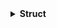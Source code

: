 <details>
  <summary><strong> Struct </strong></summary>
<details>
  <summary><strong> Giới thiệu về Struct </strong></summary>
Trong ngôn ngữ lập trình C/C++, **struct** là một cấu trúc dữ liệu cho phép lập trình viên **tự định nghĩa** một **kiểu dữ liệu mới** bằng cách nhóm các biến có các kiểu dữ liệu khác nhau lại với nhau, struct cho phép tạo ra một thực thể dữ liệu lớn hơn và có tổ chức hơn từ các thành viên (members) của nó.
</details>
<details>
  <summary><strong> Các cú pháp của Struct </strong></summary>
Có 2 cú pháp của `struct` như sau:

**Cách 1:** Khai báo `struct` với tên của kiểu **struct**
```c
struct name_struct 
{
    <data type 1> <member 1>;
    <data type 2> <member 2>;
    // ...
};
```
Khi muốn khai báo các biến khác dựa theo kiểu dữ liệu này ta sử dụng cú pháp
```c
struct name_struct var1, var2, var3;
```
**Cách 2:** Khai báo `typedef` cùng `struct` với tên của kiểu **struct**
```c
typedef struct name_struct
{
    <data type 1> <member 1>;
    <data type 2> <member 2>;
    // ...
} name_struct;
```
Hoặc
```c
typedef struct
{
    <data type 1> <member 1>;
    <data type 2> <member 2>;
    // ...
} name_struct;
```
Khi muốn khai báo các biến khác dựa theo kiểu dữ liệu này ta sử dụng cú pháp
```c
name_struct var1, var2, var3;
```
Đối với biến và biến con trỏ sẽ có cấu trúc truy cập biến thành viên khác nhau. Ví dụ ta có kiểu struct như sau:
```c
typedef struct
{
   char *name; // thành viên
   int stt;
} user;

user u1, *u2, u3; // u1 và u3 là biến thường còn u2 là biến con trỏ
```
Để truy xuất biến thành viên đối với biến thường ta sử dụng kí tự `.`
```c
u1.name = "name1";
u1.stt = 1;
```
Để truy xuất biến thành viên đối với biến con trỏ ta sử dụng kí tự `->`
```c
u2->name = "name2";
u2->stt = 2;
```
</details>
<details>
  <summary><strong> Tính kích thước Struct </strong></summary>
  
Đối với các kiểu dữ liệu thông thường thì sẽ có quy định về kích thước cố định, còn đối với kiểu **struct** thì kích của nó sẽ phụ thuộc vào các biến thành phần và canh hàng của trình biên dịch. Ví dụ ta có đoạn code sau:

```c
#include <stdio.h>
#include <stdint.h>

typedef struct
{
   uint8_t a;  // 1 byte
   uint8_t b;  // 1 byte
   uint16_t c; // 2 byte
} user;

int main()
{  

   printf("Size of struct: %ld\n", sizeof( user));
   
   return 0;
}
```
```
Size of struct: 4
```
Ở ví dụ trên thì kích thước của **struct** sẽ bằng tổng kích thước của ba biến thành viên

Ở một ví dụ khác như sau:

```c
#include <stdio.h>
#include <stdint.h>

typedef struct
{
   uint8_t a;     // 1 byte
   uint16_t b;    // 2 byte
   uint32_t c;    // 4 byte
} user;

int main()
{  

   printf("Size of struct: %ld\n", sizeof( user));
   
   return 0;
}
```
```
Size of struct: 8
```
Mặc dù tổng kích thước các biến thành viên là bằng 7 tuy nhiên kích thước của **struct** lại bằng 8 điều này là do có sự tác động của canh hàng dữ liệu (**data alignment**). Canh hàng (alignment) trong C là quy tắc xác định vị trí trong bộ nhớ mà các biến (hoặc thành viên trong struct) phải được lưu trữ — thường là tại địa chỉ chia hết cho kích thước của kiểu dữ liệu đó. Điều này giúp CPU truy xuất dữ liệu hiệu quả hơn.

Một biến có kiểu dữ liệu T (ví dụ: int, float) thường được lưu tại địa chỉ chia hết cho sizeof(T).
+ `char` → 1 byte → không cần canh hàng.
+ `short` → 2 byte → cần canh hàng tại địa chỉ chia hết cho 2.
+ `int` / `float` → 4 byte → canh hàng tại địa chỉ chia hết cho 4.
+ `double` → 8 byte → cần canh hàng tại địa chỉ chia hết cho 8.
Các biến thành viên trong biến **struct** sẽ có vùng địa chỉ nằm liền kề nhau
Đối với kiểu **struct** trên ví dụ
```c
typedef struct
{
   uint8_t a;     // 1 byte
   uint16_t b;    // 2 byte
   uint32_t c;    // 4 byte
} user;
```
Máy sẽ sắp xếp như hình sau

![image](https://github.com/user-attachments/assets/1f2791da-48f5-4873-a4c3-b1419b16631a)

Padding (byte đệm) là các byte **thêm vào giữa các thành viên** để đảm bảo alignment. Các biến thành viên sẽ được cấp phát địa chỉ theo thứ tự các biến được khai báo (vd: a->b->c). Các biến thành viên sau mỗi lần cấp phát sẽ giống nhau về số lượng bytes và lấy kích thước biến lớn nhất làm chuẩn. Sau đó dựa trên kích thước thực tế của các biến mà quyết định biến đó sử dụng bao nhiêu bytes, các bytes dư sẽ được sử dụng cho biến khác hoặc dùng cho padding để các biến sau có địa chỉ phù hợp. Ta có ví dụ khác:
```c
typedef struct
{
   uint8_t  a;    // 1 byte
   uint32_t b;    // 4 byte
   uint16_t c;    // 2 byte
} user;
```
```c
Size of struct: 12
```
Cấu trúc trên sẽ được sắp xếp như sau

![image](https://github.com/user-attachments/assets/d89f5b00-6c88-4366-bccf-3ddd84d93b39)

Mặc dù kiểu **struct** trên chiếm dụng 12 bytes nhưng thực tế nó chỉ sử dụng 7 bytes tất cả và dư 5 bytes không dữ liệu (5 padding). Như vậy kích thước của một **struct** bằng tổng kích thước của các biến thành viên và các padding phát sinh.
Ta có một ví dụ khác với kiểu mảng như sau:
```c
struct Example1 
{
    uint8_t  arr1[5];  // 5x1  
    uint16_t arr2[4];  // 4x2  
    uint32_t arr3[2];  // 2x4
};
```
Như vậy đối với kiểu struct này ta sẽ có kích thước mà chưa tính tới phát sinh padding là 5x1 + 4x2 + 2x4 = 21 bytes. Ta có hiểu kiểu struct trên khai báo như sau:
```c
struct Example1 
{
uint8_t  arr1[0];
uint8_t  arr1[1];
uint8_t  arr1[2];
uint8_t  arr1[3];
uint8_t  arr1[4];
uint16_t arr2[0];  
uint16_t arr2[1]; 
uint16_t arr2[2]; 
uint16_t arr2[3];  
uint32_t arr3[0];
uint32_t arr3[1];
};
```
Chúng ta sẽ phân tích từng phần một, đối với mảng `arr1` với kích thước từng thành phần chỉ là một byte nên sắp xếp thoải mái mà không cần căn hàng

![image](https://github.com/user-attachments/assets/55a5972a-07a5-4098-aac9-f6d3f5e8e2f6)

Đến mảng `arr2` lúc này các thành phần trong mảng có kích thước là 2 bytes nên cần được đặt ở vị trí chia hết cho 2, do ban đầu ở mảng arr1 đã được cấp phát 4 bytes còn dư 3 bytes nên 2 bytes tiếp theo sẽ được cấp phát cho `arr2[0]` còn dư 1 byte padding

![image](https://github.com/user-attachments/assets/0bd89608-4009-4fdb-b97f-82d28d9e0ee2)

Cuối cùng sau khi cấp phát xong cả mảng `arr2` thì vẫn còn dư 2 bytes, tuy nhiên mảng `arr3` có kích thước là 4 bytes nên 2 bytes này không đủ nên chuyển thành padding để chọn vị trí chia hết cho 4 cho mảng `arr3`

![image](https://github.com/user-attachments/assets/8f93b73b-099f-4ec6-b9d0-0c2550e1fbbb)

Như vậy kích thước của struct này là bằng 21 bytes dữ liệu cộng với 3 bytes padding là bằng 24 bytes cùng là bội số của kích thước của biến lớn nhất là 4 bytes luôn



</details>
</details>
